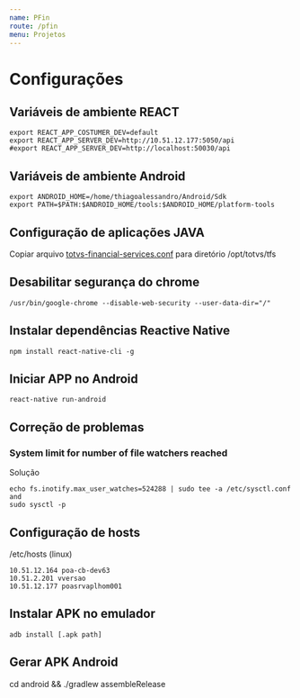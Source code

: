 ```yaml
---
name: PFin
route: /pfin
menu: Projetos
---
```


# Configurações

## Variáveis de ambiente REACT

```
export REACT_APP_COSTUMER_DEV=default
export REACT_APP_SERVER_DEV=http://10.51.12.177:5050/api
#export REACT_APP_SERVER_DEV=http://localhost:50030/api
```

## Variáveis de ambiente Android

```
export ANDROID_HOME=/home/thiagoalessandro/Android/Sdk
export PATH=$PATH:$ANDROID_HOME/tools:$ANDROID_HOME/platform-tools
```

## Configuração de aplicações JAVA

Copiar arquivo [totvs-financial-services.conf](https://docs.google.com/document/d/1KTKACRO5h32xgjIN_IzXF56HkBW3iAuhJm23UQBzlLU/edit?usp=sharing) para diretório /opt/totvs/tfs

## Desabilitar segurança do chrome

```
/usr/bin/google-chrome --disable-web-security --user-data-dir="/"
```

## Instalar dependências Reactive Native

```
npm install react-native-cli -g
```

## Iniciar APP no Android

```
react-native run-android
```

## Correção de problemas

### System limit for number of file watchers reached

Solução

```
echo fs.inotify.max_user_watches=524288 | sudo tee -a /etc/sysctl.conf
and
sudo sysctl -p
```

## Configuração de hosts

/etc/hosts (linux)

```
10.51.12.164 poa-cb-dev63
10.51.2.201 vversao
10.51.12.177 poasrvaplhom001
```

## Instalar APK no emulador

```
adb install [.apk path]
```

## Gerar APK Android

cd android && ./gradlew assembleRelease
